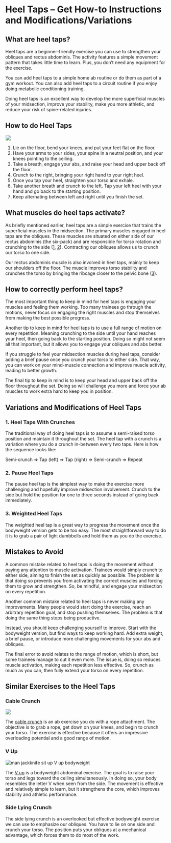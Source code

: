 # Heel Taps – Get How-to Instructions and Modifications/Variations

## What are heel taps? 

Heel taps are a beginner-friendly exercise you can use to strengthen your obliques and rectus abdominis. The activity features a simple movement pattern that takes little time to learn. Plus, you don’t need any equipment for the exercise. 

You can add heel taps to a simple home ab routine or do them as part of a gym workout. You can also add heel taps to a circuit routine if you enjoy doing metabolic conditioning training.

Doing heel taps is an excellent way to develop the more superficial muscles of your midsection, improve your stability, make you more athletic, and reduce your risk of spine-related injuries.

## How to do Heel Taps

![](data:image/gif;base64,R0lGODlhAQABAAAAACH5BAEKAAEALAAAAAABAAEAAAICTAEAOw==)![](https://pump-app.s3.eu-west-2.amazonaws.com/exercise-assets/00061101-Alternate-Heel-Touchers_waist-FIX_small.jpg)

  1. Lie on the floor, bend your knees, and put your feet flat on the floor.
  2. Have your arms to your sides, your spine in a neutral position, and your knees pointing to the ceiling.
  3. Take a breath, engage your abs, and raise your head and upper back off the floor.
  4. Crunch to the right, bringing your right hand to your right heel. 
  5. Once you tap your heel, straighten your torso and exhale.
  6. Take another breath and crunch to the left. Tap your left heel with your hand and go back to the starting position.
  7. Keep alternating between left and right until you finish the set.

## What muscles do heel taps activate?

As briefly mentioned earlier, heel taps are a simple exercise that trains the superficial muscles in the midsection. The primary muscles engaged in heel taps are the obliques. These muscles are situated on either side of our rectus abdominis (the six-pack) and are responsible for torso rotation and crunching to the side ([1](https://www.physio-pedia.com/External_Abdominal_Oblique), [2](https://www.physio-pedia.com/Internal_Abdominal_Oblique)). Contracting our obliques allows us to crunch our torso to one side.

Our rectus abdominis muscle is also involved in heel taps, mainly to keep our shoulders off the floor. The muscle improves torso stability and crunches the torso by bringing the ribcage closer to the pelvic bone ([3](https://www.physio-pedia.com/Rectus_Abdominis)).

## How to correctly perform heel taps? 

The most important thing to keep in mind for heel taps is engaging your muscles and feeling them working. Too many trainees go through the motions, never focus on engaging the right muscles and stop themselves from making the best possible progress.

Another tip to keep in mind for heel taps is to use a full range of motion on every repetition. Meaning crunching to the side until your hand reaches your heel, then going back to the starting position. Doing so might not seem all that important, but it allows you to engage your obliques and abs better. 

If you struggle to feel your midsection muscles during heel taps, consider adding a brief pause once you crunch your torso to either side. That way, you can work on your mind-muscle connection and improve muscle activity, leading to better growth.

The final tip to keep in mind is to keep your head and upper back off the floor throughout the set. Doing so will challenge you more and force your ab muscles to work extra hard to keep you in position.

## Variations and Modifications of Heel Taps

### 1\. Heel Taps With Crunches

The traditional way of doing heel taps is to assume a semi-raised torso position and maintain it throughout the set. The heel tap with a crunch is a variation where you do a crunch in-between every two taps. Here is how the sequence looks like:

Semi-crunch ⇒ Tap (left) ⇒ Tap (right) ⇒ Semi-crunch ⇒ Repeat

### 2\. Pause Heel Taps

The pause heel tap is the simplest way to make the exercise more challenging and hopefully improve midsection involvement. Crunch to the side but hold the position for one to three seconds instead of going back immediately.

### 3\. Weighted Heel Taps

The weighted heel tap is a great way to progress the movement once the bodyweight version gets to be too easy. The most straightforward way to do it is to grab a pair of light dumbbells and hold them as you do the exercise.

## Mistakes to Avoid

A common mistake related to heel taps is doing the movement without paying any attention to muscle activation. Trainees would simply crunch to either side, aiming to finish the set as quickly as possible. The problem is that doing so prevents you from activating the correct muscles and forcing them to grow and strengthen. So, be mindful, and engage your midsection on every repetition.

Another common mistake related to heel taps is never making any improvements. Many people would start doing the exercise, reach an arbitrary repetition goal, and stop pushing themselves. The problem is that doing the same thing stops being productive. 

Instead, you should keep challenging yourself to improve. Start with the bodyweight version, but find ways to keep working hard. Add extra weight, a brief pause, or introduce more challenging movements for your abs and obliques.

The final error to avoid relates to the range of motion, which is short, but some trainees manage to cut it even more. The issue is, doing so reduces muscle activation, making each repetition less effective. So, crunch as much as you can, then fully extend your torso on every repetition.

## Similar Exercises to the Heel Taps

### Cable Crunch

![](data:image/gif;base64,R0lGODlhAQABAAAAACH5BAEKAAEALAAAAAABAAEAAAICTAEAOw==)![](https://www.hevyapp.com/wp-content/uploads/01751201-Cable-Kneeling-Crunch_Waist.jpg)

The [cable crunch](https://www.hevyapp.com/exercises/how-to-cable-crunch/) is an ab exercise you do with a rope attachment. The objective is to grab a rope, get down on your knees, and begin to crunch your torso. The exercise is effective because it offers an impressive overloading potential and a good range of motion. 

### V Up

![man jackknife sit up V up bodyweight](data:image/gif;base64,R0lGODlhAQABAAAAACH5BAEKAAEALAAAAAABAAEAAAICTAEAOw==)![man jackknife sit up V up bodyweight](https://www.hevyapp.com/wp-content/uploads/DSC03886-1024x683.jpg)

The [V up](https://www.hevyapp.com/exercises/how-to-v-up/) is a bodyweight abdominal exercise. The goal is to raise your torso and legs toward the ceiling simultaneously. In doing so, your body resembles the letter V when seen from the side. The movement is effective and relatively simple to learn, but it strengthens the core, which improves stability and athletic performance.

### Side Lying Crunch

The side lying crunch is an overlooked but effective bodyweight exercise we can use to emphasize our obliques. You have to lie on one side and crunch your torso. The position puts your obliques at a mechanical advantage, which forces them to do most of the work.